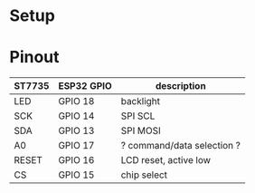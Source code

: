 # Setup

# Pinout

| ST7735 | ESP32 GPIO | description                |
|--------|------------|----------------------------|
| LED    | GPIO 18    | backlight                  |
| SCK    | GPIO 14    | SPI SCL                    |
| SDA    | GPIO 13    | SPI MOSI                   |
| A0     | GPIO 17    | ? command/data selection ? |
| RESET  | GPIO 16    | LCD reset, active low      |
| CS     | GPIO 15    | chip select                |
